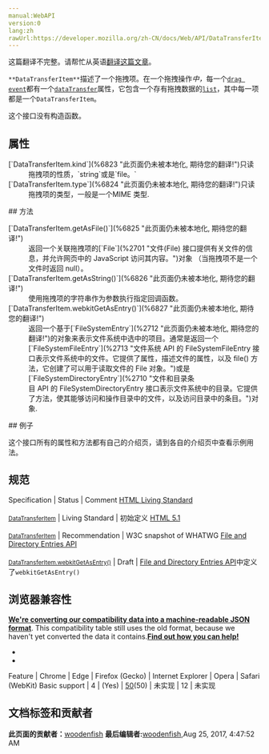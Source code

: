 ```yaml
---
manual:WebAPI
version:0
lang:zh
rawUrl:https://developer.mozilla.org/zh-CN/docs/Web/API/DataTransferItem
---
```




这篇翻译不完整。请帮忙从英语[翻译这篇文章](%6820 "")。






`**DataTransferItem**`描述了一个拖拽项。在一个拖拽操作<em>中，</em>每一个[`drag event`](%2677 "DragEvent 是一个表示拖、放交互的一个DOM event 接口。用户通过将指针设备（例如鼠标）放置在触摸表面上并且然后将指针拖动到新位置（诸如另一个DOM元素）来发起拖动。 应用程序可以按应用程序特定的方式自由解释拖放交互。")都有一个[`dataTransfer`](%6822 "DataEvent.dataTransfer 属性保存着拖拽操作中的数据（作为一个DataTransfer对象）")属性，它包含一个存有拖拽数据的[`list`](%2659 "此页面仍未被本地化, 期待您的翻译!")，其中每一项都是一个`DataTransferItem`。



这个接口没有构造函数。


## 属性<a name="属性"></a>
<dl><dt>[`DataTransferItem.kind`](%6823 "此页面仍未被本地化, 期待您的翻译!")只读</dt><dd>拖拽项的性质，`string`或是`file。`</dd><dt>[`DataTransferItem.type`](%6824 "此页面仍未被本地化, 期待您的翻译!")只读</dt><dd>拖拽项的类型，一般是一个MIME 类型.</dd></dl>
## 方法<a name="方法"></a>
<dl><dt>[`DataTransferItem.getAsFile()`](%6825 "此页面仍未被本地化, 期待您的翻译!")</dt><dd>返回一个关联拖拽项的[`File`](%2701 "文件(File) 接口提供有关文件的信息，并允许网页中的 JavaScript 访问其内容。")对象 （当拖拽项不是一个文件时返回 null）。</dd><dt>[`DataTransferItem.getAsString()`](%6826 "此页面仍未被本地化, 期待您的翻译!")</dt><dd>使用拖拽项的字符串作为参数执行指定回调函数。</dd><dt>[`DataTransferItem.webkitGetAsEntry()`](%6827 "此页面仍未被本地化, 期待您的翻译!")<i></i></dt><dd>返回一个基于[`FileSystemEntry`](%2712 "此页面仍未被本地化, 期待您的翻译!")的对象来表示文件系统中选中的项目。通常是返回一个[`FileSystemFileEntry`](%2713 "文件系统 API 的 FileSystemFileEntry 接口表示文件系统中的文件。它提供了属性，描述文件的属性，以及 file() 方法，它创建了可以用于读取文件的 File 对象。")或是[`FileSystemDirectoryEntry`](%2710 "文件和目录条目 API 的 FileSystemDirectoryEntry 接口表示文件系统中的目录。它提供了方法，使其能够访问和操作目录中的文件，以及访问目录中的条目。")对象.</dd></dl>
## 例子<a name="例子"></a>


这个接口所有的属性和方法都有自己的介绍页，请到各自的介绍页中查看示例用法。


## 规范<a name="规范"></a>
Specification | Status | Comment 
[HTML Living Standard<br></br><small>DataTransferItem</small>](%6828 "") | Living Standard | 初始定义 
[HTML 5.1<br></br><small>DataTransferItem</small>](%6829 "") | Recommendation | W3C snapshot of WHATWG 
[File and Directory Entries API<br></br><small>DataTransferItem.webkitGetAsEntry()</small>](%6831 "") | Draft | [File and Directory Entries API](%6832 "")中定义了`webkitGetAsEntry()` 


## 浏览器兼容性<a name="浏览器兼容性"></a>


**[We&#39;re converting our compatibility data into a machine-readable JSON format](%3344 "")**. This compatibility table still uses the old format, because we haven&#39;t yet converted the data it contains.**[Find out how you can help!](%3392 "")**


* 
* 
Feature | Chrome | Edge | Firefox (Gecko) | Internet Explorer | Opera | Safari (WebKit) 
Basic support | 4 | (Yes) | [50](%6835 "Released on 2016-11-08.")(50) | 未实现 | 12 | 未实现 






## 文档标签和贡献者
**此页面的贡献者：**[woodenfish](%6837 "")
**最后编辑者:**[woodenfish](%6837 ""),<time>Aug 25, 2017, 4:47:52 AM</time>


